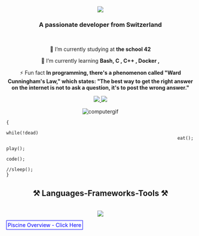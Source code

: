 <h1 align="center">
    <img src="https://readme-typing-svg.herokuapp.com/?font=Righteous&size=35&center=true&vCenter=true&width=500&height=70&duration=4000&lines=Hello+World!+👋;+I'm+Isaac+Naranjo!!!;" />
</h1>

<h3 align="center">A passionate developer from Switzerland</h3>

<br/>

<div align="center">
 
 🔭 I’m currently studying at **the school 42**
 
 🌱 I’m currently learning **Bash, C , C++ , Docker ,**

⚡ Fun fact **In programming, there's a phenomenon called "Ward Cunningham's Law," which states: "The best way to get the right answer on the internet is not to ask a question, it's to post the wrong answer."**

  </div>
 
<div align="center"> 
  <a href="mailto:isaac.naranjo.e.g@gmail.com">
    <img src="https://img.shields.io/badge/Gmail-333333?style=for-the-badge&logo=gmail&logoColor=red" />
  </a>
  <a href="https://www.linkedin.com/in/isaac-naranjo/" target="_blank">
    <img src="https://img.shields.io/badge/LinkedIn-0077B5?style=for-the-badge&logo=linkedin&logoColor=white" target="_blank" />
  </a>
</div>

<p align="center">
  <img src="https://github.com/Arcadiastyx/Arcadiastyx/assets/72890174/a754d3a1-5617-46b5-b2fd-fe45ed0872cf" alt="computergif"/>
</p>

```
{
                                                            while(!dead)
                                                                eat();
                                                                play();
                                                                code();
                                                              //sleep();
}
```

<h2 align="center">⚒️ Languages-Frameworks-Tools ⚒️</h2>
<br/>
<div align="center">
    <img src="https://skillicons.dev/icons?i=,c,cplusplus,html,css,vscode,github,figma" />
</div>


<p>
  <a href="https://github.com/Arcadiastyx/42-Piscine/tree/main/42%20Piscine" target="_blank" style="text-decoration: none; color: blue; border: 1px solid blue; padding: 3px;">
    Piscine Overview - Click Here
  </a>
</p>

